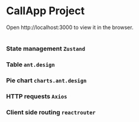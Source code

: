 # CallApp Project

Open http://localhost:3000 to view it in the browser.

#

### State management ``` Zustand ```
### Table  ```ant.design```
### Pie chart  ```charts.ant.design```
### HTTP requests  ```Axios```
### Client side routing ```reactrouter```

